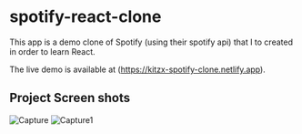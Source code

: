 # spotify-react-clone
This app is a demo clone of Spotify (using their spotify api) that I to created in order to learn React.


The live demo is available at (https://kitzx-spotify-clone.netlify.app).





## Project Screen shots 
![Capture](https://user-images.githubusercontent.com/36028384/92411303-ed640480-f164-11ea-9b44-4e5ea63e1b2b.PNG)
![Capture1](https://user-images.githubusercontent.com/36028384/92411399-5481b900-f165-11ea-9821-8fcbeb29bf1d.PNG)
